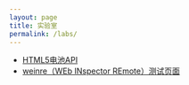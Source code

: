 ```yaml
---
layout: page
title: 实验室
permalink: /labs/
---
```

<ul>
  <li><a href="/labs/battery/api_demo.html" target="_blank">HTML5电池API</a></li>
  <li><a href="/labs/weinre/test.html" target="_blank">weinre（WEb INspector REmote）测试页面</a></li>
</ul>